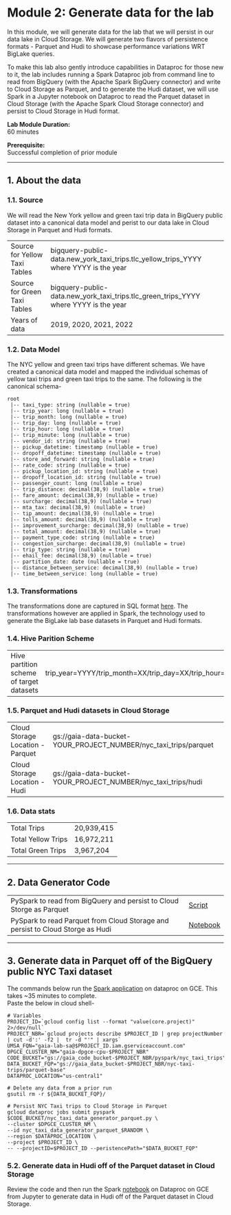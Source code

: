 # Module 2: Generate data for the lab

In this module, we will generate data for the lab that we will persist in our data lake in Cloud Storage. We will generate two flavors of persistence formats - Parquet and Hudi to showcase performance variations WRT BigLake queries. 

To make this lab also gently introduce capabilities in Dataproc for those new to it, the lab includes running a Spark Dataproc job from command line to read from BigQuery (with the Apache Spark BigQuery connector) and write to Cloud Storage as Parquet, and to generate the Hudi dataset, we will use Spark in a Jupyter notebook on Dataproc to read the Parquet dataset in Cloud Storage (with the Apache Spark Cloud Storage connector) and persist to Cloud Storage in Hudi format. 
   
**Lab Module Duration:** <br>
60 minutes 

**Prerequisite:** <br>
Successful completion of prior module

<hr>

## 1. About the data

### 1.1. Source
We will read the New York yellow and green taxi trip data in BigQuery public dataset into a canonical data model and perist to our data lake in Cloud Storage in Parquet and Hudi formats. 

|  |  |
| -- |:--- |
| Source for Yellow Taxi Tables |  bigquery-public-data.new_york_taxi_trips.tlc_yellow_trips_YYYY where YYYY is the year |
| Source for  Green Taxi Tables |  bigquery-public-data.new_york_taxi_trips.tlc_green_trips_YYYY where YYYY is the year  |
| Years of data | 2019, 2020, 2021, 2022 |


### 1.2. Data Model 

The NYC yellow and green taxi trips have different schemas. We have created a canonical data model and mapped the individual schemas of yellow taxi trips and green taxi trips to the same.
The following is the canonical schema-
```
root
 |-- taxi_type: string (nullable = true)
 |-- trip_year: long (nullable = true)
 |-- trip_month: long (nullable = true)
 |-- trip_day: long (nullable = true)
 |-- trip_hour: long (nullable = true)
 |-- trip_minute: long (nullable = true)
 |-- vendor_id: string (nullable = true)
 |-- pickup_datetime: timestamp (nullable = true)
 |-- dropoff_datetime: timestamp (nullable = true)
 |-- store_and_forward: string (nullable = true)
 |-- rate_code: string (nullable = true)
 |-- pickup_location_id: string (nullable = true)
 |-- dropoff_location_id: string (nullable = true)
 |-- passenger_count: long (nullable = true)
 |-- trip_distance: decimal(38,9) (nullable = true)
 |-- fare_amount: decimal(38,9) (nullable = true)
 |-- surcharge: decimal(38,9) (nullable = true)
 |-- mta_tax: decimal(38,9) (nullable = true)
 |-- tip_amount: decimal(38,9) (nullable = true)
 |-- tolls_amount: decimal(38,9) (nullable = true)
 |-- improvement_surcharge: decimal(38,9) (nullable = true)
 |-- total_amount: decimal(38,9) (nullable = true)
 |-- payment_type_code: string (nullable = true)
 |-- congestion_surcharge: decimal(38,9) (nullable = true)
 |-- trip_type: string (nullable = true)
 |-- ehail_fee: decimal(38,9) (nullable = true)
 |-- partition_date: date (nullable = true)
 |-- distance_between_service: decimal(38,9) (nullable = true)
 |-- time_between_service: long (nullable = true)

```

### 1.3. Transformations 

The transformations done are captured in SQL format [here](../01-scirpts/bqsql/export_taxi_trips.sql).
The transformations however are applied in Spark, the technology used to generate the BigLake lab base datasets in Parquet and Hudi formats. 

### 1.4. Hive Parition Scheme

|  |  |
| -- |:--- |
| Hive partition scheme of target datasets |trip_year=YYYY/trip_month=XX/trip_day=XX/trip_hour=XX/trip_minute=XX|


### 1.5. Parquet and Hudi datasets in Cloud Storage

|  |  |
| -- |:--- |
| Cloud Storage Location - Parquet | gs://gaia-data-bucket-YOUR_PROJECT_NUMBER/nyc_taxi_trips/parquet|
| Cloud Storage Location - Hudi | gs://gaia-data-bucket-YOUR_PROJECT_NUMBER/nyc_taxi_trips/hudi|

### 1.6. Data stats

|  |  |
| -- |:--- |
| Total Trips | 20,939,415 |
| Total Yellow Trips | 16,972,211 |
| Total Green Trips | 3,967,204 |

<hr>

## 2. Data Generator Code

|  |  |
| -- |:--- |
| PySpark to read from BigQuery and persist to Cloud Storge as Parquet  | [Script](../01-scripts/pyspark/nyc_taxi_trips/nyc_taxi_data_generator_parquet.py) |
| PySpark to read Parquet from Cloud Storage and persist to Cloud Storge as Hudi  | [Notebook](../02-notebooks/nyc_taxi_trips/nyc_taxi_hudi_data_generator.ipynb) |

<hr>

## 3. Generate data in Parquet off of the BigQuery public NYC Taxi dataset

The commands below run the [Spark application](../01-scripts/pyspark/nyc_taxi_trips/nyc_taxi_data_generator_parquet.py) on dataproc on GCE. This takes ~35 minutes to complete.<br>
Paste the below in cloud shell-
```
# Variables
PROJECT_ID=`gcloud config list --format "value(core.project)" 2>/dev/null`
PROJECT_NBR=`gcloud projects describe $PROJECT_ID | grep projectNumber | cut -d':' -f2 |  tr -d "'" | xargs`
UMSA_FQN="gaia-lab-sa@$PROJECT_ID.iam.gserviceaccount.com"
DPGCE_CLUSTER_NM="gaia-dpgce-cpu-$PROJECT_NBR"
CODE_BUCKET="gs://gaia_code_bucket-$PROJECT_NBR/pyspark/nyc_taxi_trips"
DATA_BUCKET_FQP="gs://gaia_data_bucket-$PROJECT_NBR/nyc-taxi-trips/parquet-base"
DATAPROC_LOCATION="us-central1"

# Delete any data from a prior run
gsutil rm -r ${DATA_BUCKET_FQP}/

# Persist NYC Taxi trips to Cloud Storage in Parquet
gcloud dataproc jobs submit pyspark $CODE_BUCKET/nyc_taxi_data_generator_parquet.py \
--cluster $DPGCE_CLUSTER_NM \
--id nyc_taxi_data_generator_parquet_$RANDOM \
--region $DATAPROC_LOCATION \
--project $PROJECT_ID \
-- --projectID=$PROJECT_ID --peristencePath="$DATA_BUCKET_FQP" 

```

### 5.2. Generate data in Hudi off of the Parquet dataset in Cloud Storage

Review the code and then run the Spark [notebook](../02-notebooks/nyc_taxi_trips/nyc_taxi_hudi_data_generator.ipynb) on Dataproc on GCE from Jupyter to generate data in Hudi off of the Parquet dataset in Cloud Storage.<br>



